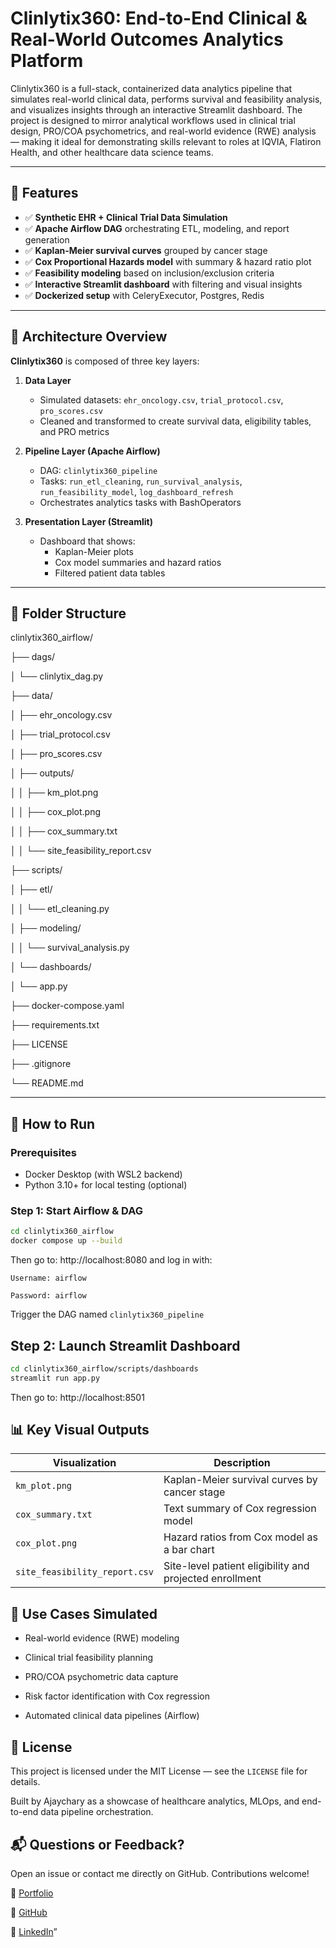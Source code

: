 # Clinlytix360: End-to-End Clinical & Real-World Outcomes Analytics Platform

Clinlytix360 is a full-stack, containerized data analytics pipeline that simulates real-world clinical data, performs survival and feasibility analysis, and visualizes insights through an interactive Streamlit dashboard. The project is designed to mirror analytical workflows used in clinical trial design, PRO/COA psychometrics, and real-world evidence (RWE) analysis — making it ideal for demonstrating skills relevant to roles at IQVIA, Flatiron Health, and other healthcare data science teams.

---

## 🚀 Features

- ✅ **Synthetic EHR + Clinical Trial Data Simulation**
- ✅ **Apache Airflow DAG** orchestrating ETL, modeling, and report generation
- ✅ **Kaplan-Meier survival curves** grouped by cancer stage
- ✅ **Cox Proportional Hazards model** with summary & hazard ratio plot
- ✅ **Feasibility modeling** based on inclusion/exclusion criteria
- ✅ **Interactive Streamlit dashboard** with filtering and visual insights
- ✅ **Dockerized setup** with CeleryExecutor, Postgres, Redis

---

## 🧠 Architecture Overview

**Clinlytix360** is composed of three key layers:

1. **Data Layer**
   - Simulated datasets: `ehr_oncology.csv`, `trial_protocol.csv`, `pro_scores.csv`
   - Cleaned and transformed to create survival data, eligibility tables, and PRO metrics

2. **Pipeline Layer (Apache Airflow)**
   - DAG: `clinlytix360_pipeline`
   - Tasks: `run_etl_cleaning`, `run_survival_analysis`, `run_feasibility_model`, `log_dashboard_refresh`
   - Orchestrates analytics tasks with BashOperators

3. **Presentation Layer (Streamlit)**
   - Dashboard that shows:
     - Kaplan-Meier plots
     - Cox model summaries and hazard ratios
     - Filtered patient data tables

---

## 📁 Folder Structure

clinlytix360_airflow/

├── dags/

│ └── clinlytix_dag.py

├── data/

│ ├── ehr_oncology.csv

│ ├── trial_protocol.csv

│ ├── pro_scores.csv

│ ├── outputs/

│ │ ├── km_plot.png

│ │ ├── cox_plot.png

│ │ ├── cox_summary.txt

│ │ └── site_feasibility_report.csv

├── scripts/

│ ├── etl/

│ │ └── etl_cleaning.py

│ ├── modeling/

│ │ └── survival_analysis.py

│ └── dashboards/

│ └── app.py

├── docker-compose.yaml

├── requirements.txt

├── LICENSE

├── .gitignore

└── README.md



---

## 🔧 How to Run

### Prerequisites
- Docker Desktop (with WSL2 backend)
- Python 3.10+ for local testing (optional)

### Step 1: Start Airflow & DAG
```bash
cd clinlytix360_airflow
docker compose up --build
```

Then go to: http://localhost:8080 and log in with:
```
Username: airflow

Password: airflow
```

Trigger the DAG named ```clinlytix360_pipeline```

## Step 2: Launch Streamlit Dashboard
``` bash
cd clinlytix360_airflow/scripts/dashboards
streamlit run app.py
```

Then go to: http://localhost:8501


## 📊 Key Visual Outputs

| Visualization                 | Description                                             |
| ----------------------------- | ------------------------------------------------------- |
| `km_plot.png`                 | Kaplan-Meier survival curves by cancer stage            |
| `cox_summary.txt`             | Text summary of Cox regression model                    |
| `cox_plot.png`                | Hazard ratios from Cox model as a bar chart             |
| `site_feasibility_report.csv` | Site-level patient eligibility and projected enrollment |


## 🧪 Use Cases Simulated

- Real-world evidence (RWE) modeling

- Clinical trial feasibility planning

- PRO/COA psychometric data capture

- Risk factor identification with Cox regression

- Automated clinical data pipelines (Airflow)


## 📜 License

This project is licensed under the MIT License — see the ```LICENSE``` file for details.


Built by Ajaychary as a showcase of healthcare analytics, MLOps, and end-to-end data pipeline orchestration.




## 📬 Questions or Feedback?
Open an issue or contact me directly on GitHub. Contributions welcome!

🔗 [Portfolio](https://ajaychary06.github.io/Portfolio/) 

🐍 [GitHub](https://github.com/ajaychary06) 

💼 [LinkedIn](https://www.linkedin.com/in/ajaychary-kandukuri-053a5a25a/)”




